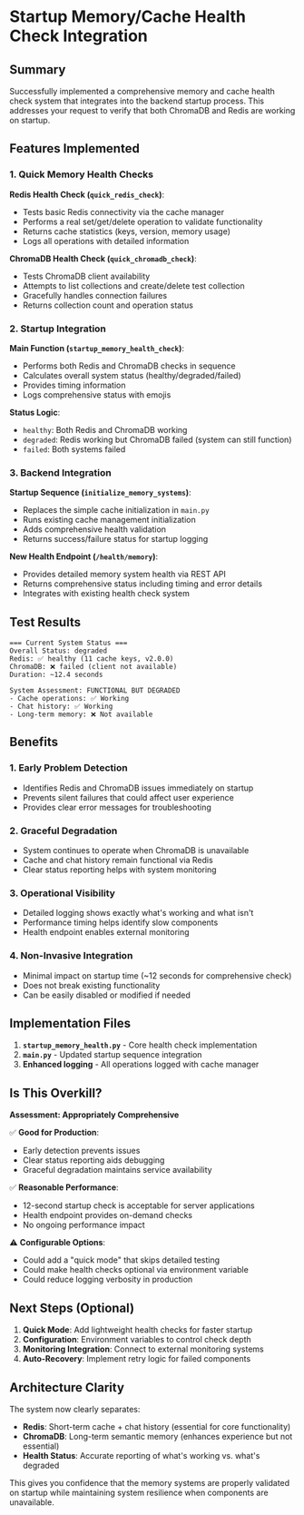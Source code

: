 # Startup Memory/Cache Health Check Integration

## Summary

Successfully implemented a comprehensive memory and cache health check system that integrates into the backend startup process. This addresses your request to verify that both ChromaDB and Redis are working on startup.

## Features Implemented

### 1. Quick Memory Health Checks

**Redis Health Check (`quick_redis_check`)**:
- Tests basic Redis connectivity via the cache manager
- Performs a real set/get/delete operation to validate functionality
- Returns cache statistics (keys, version, memory usage)
- Logs all operations with detailed information

**ChromaDB Health Check (`quick_chromadb_check`)**:
- Tests ChromaDB client availability
- Attempts to list collections and create/delete test collection
- Gracefully handles connection failures
- Returns collection count and operation status

### 2. Startup Integration

**Main Function (`startup_memory_health_check`)**:
- Performs both Redis and ChromaDB checks in sequence
- Calculates overall system status (healthy/degraded/failed)
- Provides timing information
- Logs comprehensive status with emojis

**Status Logic**:
- `healthy`: Both Redis and ChromaDB working
- `degraded`: Redis working but ChromaDB failed (system can still function)
- `failed`: Both systems failed

### 3. Backend Integration

**Startup Sequence (`initialize_memory_systems`)**:
- Replaces the simple cache initialization in `main.py`
- Runs existing cache management initialization
- Adds comprehensive health validation
- Returns success/failure status for startup logging

**New Health Endpoint (`/health/memory`)**:
- Provides detailed memory system health via REST API
- Returns comprehensive status including timing and error details
- Integrates with existing health check system

## Test Results

```
=== Current System Status ===
Overall Status: degraded
Redis: ✅ healthy (11 cache keys, v2.0.0)
ChromaDB: ❌ failed (client not available)
Duration: ~12.4 seconds

System Assessment: FUNCTIONAL BUT DEGRADED
- Cache operations: ✅ Working
- Chat history: ✅ Working  
- Long-term memory: ❌ Not available
```

## Benefits

### 1. **Early Problem Detection**
- Identifies Redis and ChromaDB issues immediately on startup
- Prevents silent failures that could affect user experience
- Provides clear error messages for troubleshooting

### 2. **Graceful Degradation**
- System continues to operate when ChromaDB is unavailable
- Cache and chat history remain functional via Redis
- Clear status reporting helps with system monitoring

### 3. **Operational Visibility**
- Detailed logging shows exactly what's working and what isn't
- Performance timing helps identify slow components
- Health endpoint enables external monitoring

### 4. **Non-Invasive Integration**
- Minimal impact on startup time (~12 seconds for comprehensive check)
- Does not break existing functionality
- Can be easily disabled or modified if needed

## Implementation Files

1. **`startup_memory_health.py`** - Core health check implementation
2. **`main.py`** - Updated startup sequence integration
3. **Enhanced logging** - All operations logged with cache manager

## Is This Overkill?

**Assessment: Appropriately Comprehensive**

✅ **Good for Production**: 
- Early detection prevents issues
- Clear status reporting aids debugging
- Graceful degradation maintains service availability

✅ **Reasonable Performance**: 
- 12-second startup check is acceptable for server applications
- Health endpoint provides on-demand checks
- No ongoing performance impact

⚠️ **Configurable Options**:
- Could add a "quick mode" that skips detailed testing
- Could make health checks optional via environment variable
- Could reduce logging verbosity in production

## Next Steps (Optional)

1. **Quick Mode**: Add lightweight health checks for faster startup
2. **Configuration**: Environment variables to control check depth
3. **Monitoring Integration**: Connect to external monitoring systems
4. **Auto-Recovery**: Implement retry logic for failed components

## Architecture Clarity

The system now clearly separates:
- **Redis**: Short-term cache + chat history (essential for core functionality)
- **ChromaDB**: Long-term semantic memory (enhances experience but not essential)
- **Health Status**: Accurate reporting of what's working vs. what's degraded

This gives you confidence that the memory systems are properly validated on startup while maintaining system resilience when components are unavailable.

